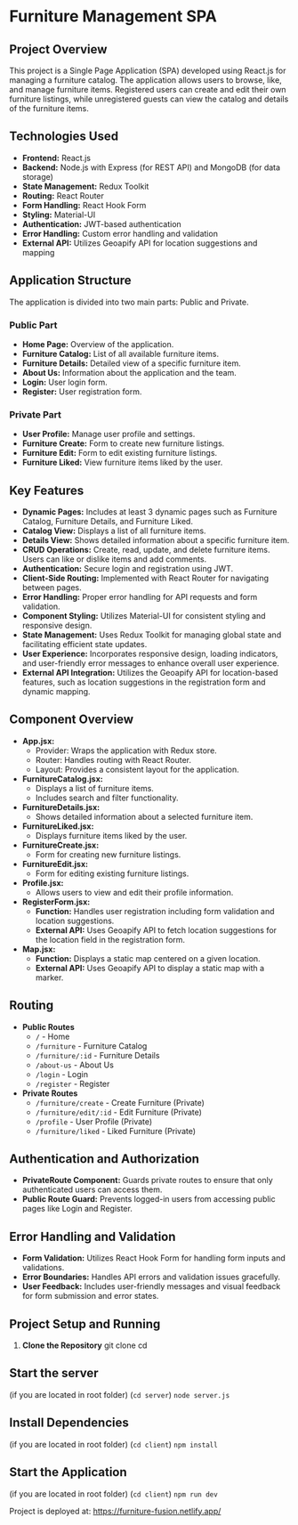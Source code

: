 # Furniture Management SPA

## Project Overview
This project is a Single Page Application (SPA) developed using React.js for managing a furniture catalog. The application allows users to browse, like, and manage furniture items. Registered users can create and edit their own furniture listings, while unregistered guests can view the catalog and details of the furniture items.

## Technologies Used
- **Frontend:** React.js
- **Backend:** Node.js with Express (for REST API) and MongoDB (for data storage)
- **State Management:** Redux Toolkit
- **Routing:** React Router
- **Form Handling:** React Hook Form
- **Styling:** Material-UI
- **Authentication:** JWT-based authentication
- **Error Handling:** Custom error handling and validation
- **External API:** Utilizes Geoapify API for location suggestions and mapping

## Application Structure
The application is divided into two main parts: Public and Private.

### Public Part
- **Home Page:** Overview of the application.
- **Furniture Catalog:** List of all available furniture items.
- **Furniture Details:** Detailed view of a specific furniture item.
- **About Us:** Information about the application and the team.
- **Login:** User login form.
- **Register:** User registration form.

### Private Part
- **User Profile:** Manage user profile and settings.
- **Furniture Create:** Form to create new furniture listings.
- **Furniture Edit:** Form to edit existing furniture listings.
- **Furniture Liked:** View furniture items liked by the user.

## Key Features
- **Dynamic Pages:** Includes at least 3 dynamic pages such as Furniture Catalog, Furniture Details, and Furniture Liked.
- **Catalog View:** Displays a list of all furniture items.
- **Details View:** Shows detailed information about a specific furniture item.
- **CRUD Operations:** Create, read, update, and delete furniture items. Users can like or dislike items and add comments.
- **Authentication:** Secure login and registration using JWT.
- **Client-Side Routing:** Implemented with React Router for navigating between pages.
- **Error Handling:** Proper error handling for API requests and form validation.
- **Component Styling:** Utilizes Material-UI for consistent styling and responsive design.
- **State Management:** Uses Redux Toolkit for managing global state and facilitating efficient state updates.
- **User Experience:** Incorporates responsive design, loading indicators, and user-friendly error messages to enhance overall user experience.
- **External API Integration:** Utilizes the Geoapify API for location-based features, such as location suggestions in the registration form and dynamic mapping.

## Component Overview
- **App.jsx:** 
  - Provider: Wraps the application with Redux store.
  - Router: Handles routing with React Router.
  - Layout: Provides a consistent layout for the application.
- **FurnitureCatalog.jsx:** 
  - Displays a list of furniture items.
  - Includes search and filter functionality.
- **FurnitureDetails.jsx:** 
  - Shows detailed information about a selected furniture item.
- **FurnitureLiked.jsx:** 
  - Displays furniture items liked by the user.
- **FurnitureCreate.jsx:** 
  - Form for creating new furniture listings.
- **FurnitureEdit.jsx:** 
  - Form for editing existing furniture listings.
- **Profile.jsx:** 
  - Allows users to view and edit their profile information.
- **RegisterForm.jsx:**
  - **Function:** Handles user registration including form validation and location suggestions.
  - **External API:** Uses Geoapify API to fetch location suggestions for the location field in the registration form.
- **Map.jsx:**
  - **Function:** Displays a static map centered on a given location.
  - **External API:** Uses Geoapify API to display a static map with a marker.

## Routing
- **Public Routes**
  - `/` - Home
  - `/furniture` - Furniture Catalog
  - `/furniture/:id` - Furniture Details
  - `/about-us` - About Us
  - `/login` - Login
  - `/register` - Register
- **Private Routes**
  - `/furniture/create` - Create Furniture (Private)
  - `/furniture/edit/:id` - Edit Furniture (Private)
  - `/profile` - User Profile (Private)
  - `/furniture/liked` - Liked Furniture (Private)

## Authentication and Authorization
- **PrivateRoute Component:** Guards private routes to ensure that only authenticated users can access them.
- **Public Route Guard:** Prevents logged-in users from accessing public pages like Login and Register.

## Error Handling and Validation
- **Form Validation:** Utilizes React Hook Form for handling form inputs and validations.
- **Error Boundaries:** Handles API errors and validation issues gracefully.
- **User Feedback:** Includes user-friendly messages and visual feedback for form submission and error states.

## Project Setup and Running
1. **Clone the Repository**
   git clone <repository-url>
   cd <project-directory>
## Start the server
(if you are located in root folder)
(`cd server`)
`node server.js`

## Install Dependencies
(if you are located in root folder)
(`cd client`)
`npm install`

## Start the Application
(if you are located in root folder)
(`cd client`)
`npm run dev`


Project is deployed at: https://furniture-fusion.netlify.app/

